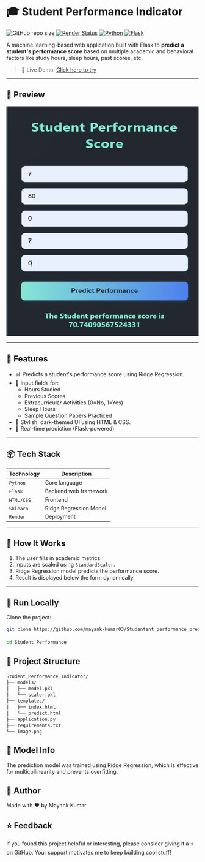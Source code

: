 # 🎓 Student Performance Indicator

![GitHub repo size](https://img.shields.io/github/repo-size/kTechKeshav/Student_Performance_Indicator)
[![Render Status](https://img.shields.io/badge/Deployed-Live%20on%20Render-success?style=for-the-badge&logo=render)](https://testforestfires-dyi0.onrender.com/predict_data)
[![Python](https://img.shields.io/badge/Python-3.8+-blue?style=for-the-badge&logo=python)](https://www.python.org/)
[![Flask](https://img.shields.io/badge/Flask-Web%20Framework-black?style=for-the-badge&logo=flask)](https://flask.palletsprojects.com/)


A machine learning-based web application built with Flask to **predict a student's performance score** based on multiple academic and behavioral factors like study hours, sleep hours, past scores, etc.

> 🚀 Live Demo: [Click here to try](https://studentent-performance-prediction.onrender.com)

---

## 📸 Preview

<img src="images/image.png" alt="Prediction Page UI" width="600" height="600"/>

---

## 🧠 Features

- 📊 Predicts a student's performance score using Ridge Regression.
- 📝 Input fields for:
  - Hours Studied
  - Previous Scores
  - Extracurricular Activities (0=No, 1=Yes)
  - Sleep Hours
  - Sample Question Papers Practiced
- 🎨 Stylish, dark-themed UI using HTML & CSS.
- 🔁 Real-time prediction (Flask-powered).

---

## 📦 Tech Stack

| Technology | Description |
|------------|-------------|
| `Python`   | Core language |
| `Flask`    | Backend web framework |
| `HTML/CSS` | Frontend |
| `Sklearn`  | Ridge Regression Model |
| `Render`   | Deployment |

---

## 🔢 How It Works

1. The user fills in academic metrics.
2. Inputs are scaled using `StandardScaler`.
3. Ridge Regression model predicts the performance score.
4. Result is displayed below the form dynamically.

---

## 🚀 Run Locally

Clone the project:

```bash
git clone https://github.com/mayank-kumar03/Studentent_performance_prediction

cd Student_Performance
```

## 📁 Project Structure
```
Student_Performance_Indicator/
├── models/
│   ├── model.pkl
│   └── scaler.pkl
├── templates/
│   ├── index.html
│   └── predict.html
├── application.py
├── requirements.txt
└── image.png
```

## 🧠 Model Info
The prediction model was trained using Ridge Regression, which is effective for multicollinearity and prevents overfitting.

## 🙌 Author
Made with ❤️ by Mayank Kumar

## ⭐ Feedback
If you found this project helpful or interesting, please consider giving it a ⭐ on GitHub. Your support motivates me to keep building cool stuff!
